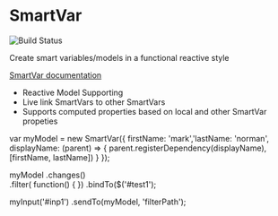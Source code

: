 SmartVar
========

![Build Status](https://travis-ci.org/Kirosoft/SmartVar.svg)

Create smart variables/models in a functional reactive style




[SmartVar documentation](docs/SmartVar.md)


* Reactive Model Supporting
* Live link SmartVars to other SmartVars
* Supports computed properties based on local and other SmartVar propeties



var myModel = new SmartVar({
                firstName: 'mark','lastName: 'norman', 
                displayName: (parent) => { parent.registerDependency(displayName), [firstName, lastName]) }
            });
            
            
myModel
    .changes(<filter>)            
    .filter( function() { })
    .bindTo($('#test1');
    
 
 
myInput('#inp1')
        .sendTo(myModel, 'filterPath');
        
        
        
